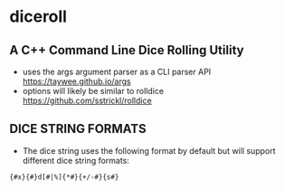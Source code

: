 # diceroll

## A C++ Command Line Dice Rolling Utility

* uses the args argument parser as a CLI parser API https://taywee.github.io/args
* options will likely be similar to rolldice https://github.com/sstrickl/rolldice

## DICE STRING FORMATS
* The dice string uses the following format by default but will support different dice string formats:
```
{#x}{#}d[#|%]{*#}{+/-#}{s#}
```
